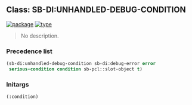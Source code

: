 ## Class: SB-DI:UNHANDLED-DEBUG-CONDITION
[![package](https://img.shields.io/badge/Package-SB--DI-5f9ea0.svg?style=social&colorA=999999)](../) [![type](https://img.shields.io/badge/Type-Class-5f9ea0.svg?style=social&colorA=999999)](../#class) 

> No description.

### Precedence list
```cl
(sb-di:unhandled-debug-condition sb-di:debug-error error
 serious-condition condition sb-pcl::slot-object t)
```
### Initargs
```cl
(:condition)
```
